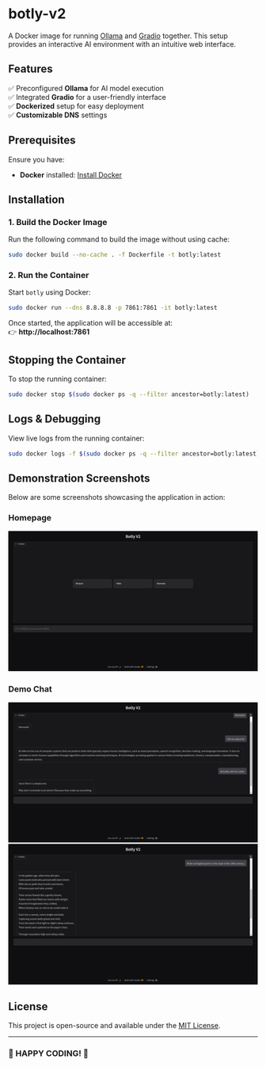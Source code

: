 # **botly-v2**  

A Docker image for running [Ollama](https://ollama.com/) and [Gradio](https://www.gradio.app/) together. This setup provides an interactive AI environment with an intuitive web interface.

## **Features**  
✅ Preconfigured **Ollama** for AI model execution  
✅ Integrated **Gradio** for a user-friendly interface  
✅ **Dockerized** setup for easy deployment  
✅ **Customizable DNS** settings  

## **Prerequisites**  
Ensure you have:  
- **Docker** installed: [Install Docker](https://docs.docker.com/get-docker/)  

## **Installation**  

### **1. Build the Docker Image**  
Run the following command to build the image without using cache:  
```sh
sudo docker build --no-cache . -f Dockerfile -t botly:latest
```  

### **2. Run the Container**  
Start `botly` using Docker:  
```sh
sudo docker run --dns 8.8.8.8 -p 7861:7861 -it botly:latest
```  

Once started, the application will be accessible at:  
👉 **http://localhost:7861**  

## **Stopping the Container**  
To stop the running container:  
```sh
sudo docker stop $(sudo docker ps -q --filter ancestor=botly:latest)
```  

## **Logs & Debugging**  
View live logs from the running container:  
```sh
sudo docker logs -f $(sudo docker ps -q --filter ancestor=botly:latest)
```  


## **Demonstration Screenshots**
Below are some screenshots showcasing the application in action:


### Homepage
![Homepage](screenshots/homepage.png)


### Demo Chat
![Demo Chat](screenshots/demo_chat_1.png)
![Demo Chat](screenshots/demo_chat_2.png)



## **License**  
This project is open-source and available under the [MIT License](LICENSE).  

---

### **🚀 HAPPY CODING! 🎉**

